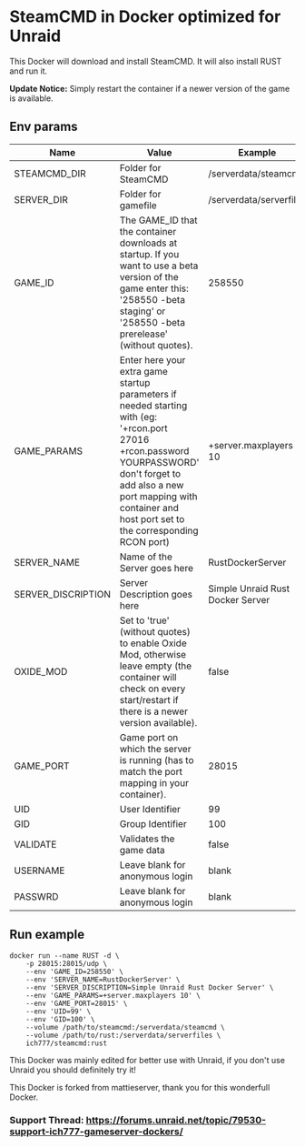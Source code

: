 # SteamCMD in Docker optimized for Unraid
This Docker will download and install SteamCMD. It will also install RUST and run it.

**Update Notice:** Simply restart the container if a newer version of the game is available.

## Env params
| Name | Value | Example |
| --- | --- | --- |
| STEAMCMD_DIR | Folder for SteamCMD | /serverdata/steamcmd |
| SERVER_DIR | Folder for gamefile | /serverdata/serverfiles |
| GAME_ID | The GAME_ID that the container downloads at startup. If you want to use a beta version of the game enter this: '258550 -beta staging' or '258550 -beta prerelease' (without quotes). | 258550 |
| GAME_PARAMS | Enter here your extra game startup parameters if needed starting with (eg: '+rcon.port 27016 +rcon.password YOURPASSWORD' don't forget to add also a new port mapping with container and host port set to the corresponding RCON port) | +server.maxplayers 10 |
| SERVER_NAME | Name of the Server goes here | RustDockerServer |
| SERVER_DISCRIPTION | Server Description goes here | Simple Unraid Rust Docker Server |
| OXIDE_MOD | Set to 'true' (without quotes) to enable Oxide Mod, otherwise leave empty (the container will check on every start/restart if there is a newer version available). | false |
| GAME_PORT | Game port on which the server is running (has to match the port mapping in your container). | 28015 |
| UID | User Identifier | 99 |
| GID | Group Identifier | 100 |
| VALIDATE | Validates the game data | false |
| USERNAME | Leave blank for anonymous login | blank |
| PASSWRD | Leave blank for anonymous login | blank |


## Run example
```
docker run --name RUST -d \
	-p 28015:28015/udp \
	--env 'GAME_ID=258550' \
	--env 'SERVER_NAME=RustDockerServer' \
	--env 'SERVER_DISCRIPTION=Simple Unraid Rust Docker Server' \
	--env 'GAME_PARAMS=+server.maxplayers 10' \
	--env 'GAME_PORT=28015' \
	--env 'UID=99' \
	--env 'GID=100' \
	--volume /path/to/steamcmd:/serverdata/steamcmd \
	--volume /path/to/rust:/serverdata/serverfiles \
	ich777/steamcmd:rust
```

This Docker was mainly edited for better use with Unraid, if you don't use Unraid you should definitely try it!


This Docker is forked from mattieserver, thank you for this wonderfull Docker.

### Support Thread: https://forums.unraid.net/topic/79530-support-ich777-gameserver-dockers/